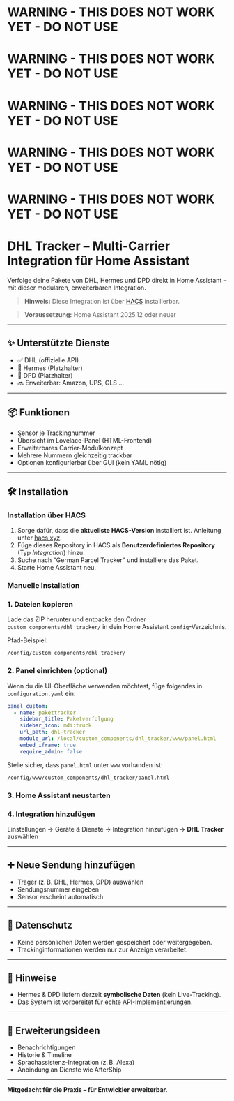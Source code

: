 # WARNING - THIS DOES NOT WORK YET - DO NOT USE
# WARNING - THIS DOES NOT WORK YET - DO NOT USE
# WARNING - THIS DOES NOT WORK YET - DO NOT USE
# WARNING - THIS DOES NOT WORK YET - DO NOT USE
# WARNING - THIS DOES NOT WORK YET - DO NOT USE









# DHL Tracker – Multi-Carrier Integration für Home Assistant

Verfolge deine Pakete von DHL, Hermes und DPD direkt in Home Assistant – mit dieser modularen, erweiterbaren Integration.


> **Hinweis:** Diese Integration ist über [HACS](https://hacs.xyz/) installierbar.

> **Voraussetzung:** Home Assistant 2025.12 oder neuer

---

## ✨ Unterstützte Dienste
- ✅ DHL (offizielle API)
- 🔶 Hermes (Platzhalter)
- 🔶 DPD (Platzhalter)
- 🔜 Erweiterbar: Amazon, UPS, GLS …

---

## 📦 Funktionen
- Sensor je Trackingnummer
- Übersicht im Lovelace-Panel (HTML-Frontend)
- Erweiterbares Carrier-Modulkonzept
- Mehrere Nummern gleichzeitig trackbar
- Optionen konfigurierbar über GUI (kein YAML nötig)

---

## 🛠 Installation

### Installation über HACS
1. Sorge dafür, dass die **aktuellste HACS-Version** installiert ist. Anleitung unter [hacs.xyz](https://hacs.xyz/).
2. Füge dieses Repository in HACS als **Benutzerdefiniertes Repository** (Typ *Integration*) hinzu.
3. Suche nach "German Parcel Tracker" und installiere das Paket.
4. Starte Home Assistant neu.

### Manuelle Installation

### 1. Dateien kopieren
Lade das ZIP herunter und entpacke den Ordner `custom_components/dhl_tracker/` in dein Home Assistant `config`-Verzeichnis.

Pfad-Beispiel:
```
/config/custom_components/dhl_tracker/
```

### 2. Panel einrichten (optional)
Wenn du die UI-Oberfläche verwenden möchtest, füge folgendes in `configuration.yaml` ein:

```yaml
panel_custom:
  - name: pakettracker
    sidebar_title: Paketverfolgung
    sidebar_icon: mdi:truck
    url_path: dhl-tracker
    module_url: /local/custom_components/dhl_tracker/www/panel.html
    embed_iframe: true
    require_admin: false
```

Stelle sicher, dass `panel.html` unter `www` vorhanden ist:
```
/config/www/custom_components/dhl_tracker/panel.html
```

### 3. Home Assistant neustarten

### 4. Integration hinzufügen
Einstellungen → Geräte & Dienste → Integration hinzufügen → **DHL Tracker** auswählen

---

## ➕ Neue Sendung hinzufügen
- Träger (z. B. DHL, Hermes, DPD) auswählen
- Sendungsnummer eingeben
- Sensor erscheint automatisch

---

## 🔐 Datenschutz
- Keine persönlichen Daten werden gespeichert oder weitergegeben.
- Trackinginformationen werden nur zur Anzeige verarbeitet.

---

## 🔧 Hinweise
- Hermes & DPD liefern derzeit **symbolische Daten** (kein Live-Tracking).
- Das System ist vorbereitet für echte API-Implementierungen.

---

## 🧩 Erweiterungsideen
- Benachrichtigungen
- Historie & Timeline
- Sprachassistenz-Integration (z. B. Alexa)
- Anbindung an Dienste wie AfterShip

---

**Mitgedacht für die Praxis – für Entwickler erweiterbar.**

